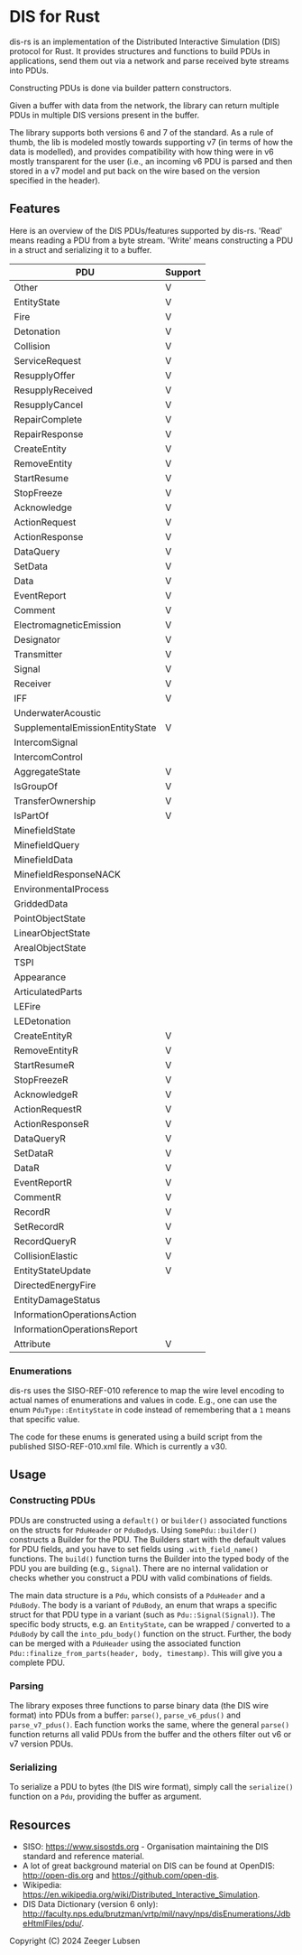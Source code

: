 # DIS for Rust

dis-rs is an implementation of the Distributed Interactive Simulation (DIS) protocol for Rust. It provides structures and functions to build PDUs in applications, send them out via a network and parse received byte streams into PDUs.

Constructing PDUs is done via builder pattern constructors.

Given a buffer with data from the network, the library can return multiple PDUs in multiple DIS versions present in the buffer.

The library supports both versions 6 and 7 of the standard. As a rule of thumb, the lib is modeled mostly towards supporting v7 (in terms of how the data is modelled), and provides compatibility with how thing were in v6 mostly transparent for the user (i.e., an incoming v6 PDU is parsed and then stored in a v7 model and put back on the wire based on the version specified in the header).

## Features

Here is an overview of the DIS PDUs/features supported by dis-rs. 'Read' means reading a PDU from a byte stream. 'Write' means constructing a PDU in a struct and serializing it to a buffer.

| PDU                             | Support |
|---------------------------------|---------|
| Other                           | V       |
| EntityState                     | V       |
| Fire                            | V       |
| Detonation                      | V       |
| Collision                       | V       |
| ServiceRequest                  | V       |
| ResupplyOffer                   | V       |
| ResupplyReceived                | V       |
| ResupplyCancel                  | V       |
| RepairComplete                  | V       |
| RepairResponse                  | V       |
| CreateEntity                    | V       |
| RemoveEntity                    | V       |
| StartResume                     | V       |
| StopFreeze                      | V       |
| Acknowledge                     | V       |
| ActionRequest                   | V       |
| ActionResponse                  | V       |
| DataQuery                       | V       |
| SetData                         | V       |
| Data                            | V       |
| EventReport                     | V       |
| Comment                         | V       |
| ElectromagneticEmission         | V       |
| Designator                      | V       |
| Transmitter                     | V       |
| Signal                          | V       |
| Receiver                        | V       |
| IFF                             | V       |
| UnderwaterAcoustic              |         |
| SupplementalEmissionEntityState | V       |
| IntercomSignal                  |         |
| IntercomControl                 |         |
| AggregateState                  | V       |
| IsGroupOf                       | V       |
| TransferOwnership               | V       |
| IsPartOf                        | V       |
|   MinefieldState |         |
|   MinefieldQuery |         |
|    MinefieldData |         |
|    MinefieldResponseNACK |         |
|    EnvironmentalProcess |         |
|    GriddedData |         |
|    PointObjectState |         |
|    LinearObjectState |         |
|    ArealObjectState |         |
|    TSPI |         |
|    Appearance |         |
|    ArticulatedParts |         |
|    LEFire |         |
|    LEDetonation |         |
|     CreateEntityR | V       |
|     RemoveEntityR | V       |
|     StartResumeR | V       |
|     StopFreezeR | V       |
|     AcknowledgeR | V       |
|     ActionRequestR | V       |
|     ActionResponseR | V       |
|     DataQueryR | V       |
|     SetDataR | V       |
|     DataR | V       |
|     EventReportR | V       |
|     CommentR | V       |
|     RecordR | V       |
|     SetRecordR | V       |
|     RecordQueryR | V       |
|     CollisionElastic | V       |
|     EntityStateUpdate | V       |
|    DirectedEnergyFire |         |
|    EntityDamageStatus |         |
|    InformationOperationsAction |         |
|    InformationOperationsReport |         |
|    Attribute | V       |

### Enumerations
dis-rs uses the SISO-REF-010 reference to map the wire level encoding to actual names of enumerations and values in code.
E.g., one can use the enum `PduType::EntityState` in code instead of remembering that a `1` means that specific value.

The code for these enums is generated using a build script from the published SISO-REF-010.xml file. Which is currently a v30.

## Usage

### Constructing PDUs
PDUs are constructed using a `default()` or `builder()` associated functions on the structs for `PduHeader` or `PduBody`s.
Using `SomePdu::builder()` constructs a Builder for the PDU.
The Builders start with the default values for PDU fields, and you have to set fields using `.with_field_name()` functions.
The `build()` function turns the Builder into the typed body of the PDU you are building (e.g., `Signal`).
There are no internal validation or checks whether you construct a PDU with valid combinations of fields.

The main data structure is a `Pdu`, which consists of a `PduHeader` and a `PduBody`. The body is a variant of `PduBody`, an enum that wraps a specific struct for that PDU type in a variant (such as `Pdu::Signal(Signal)`).
The specific body structs, e.g. an `EntityState`, can be wrapped / converted to a `PduBody` by call the `into_pdu_body()` function on the struct.
Further, the body can be merged with a `PduHeader` using the associated function `Pdu::finalize_from_parts(header, body, timestamp)`. This will give you a complete PDU.

### Parsing
The library exposes three functions to parse binary data (the DIS wire format) into PDUs from a buffer: `parse()`, `parse_v6_pdus()` and `parse_v7_pdus()`.
Each function works the same, where the general `parse()` function returns all valid PDUs from the buffer and the others filter out v6 or v7 version PDUs.

### Serializing
To serialize a PDU to bytes (the DIS wire format), simply call the `serialize()` function on a `Pdu`, providing the buffer as argument.

## Resources

- SISO: https://www.sisostds.org - Organisation maintaining the DIS standard and reference material.
- A lot of great background material on DIS can be found at OpenDIS: http://open-dis.org and https://github.com/open-dis.
- Wikipedia: https://en.wikipedia.org/wiki/Distributed_Interactive_Simulation.
- DIS Data Dictionary (version 6 only): http://faculty.nps.edu/brutzman/vrtp/mil/navy/nps/disEnumerations/JdbeHtmlFiles/pdu/.

Copyright (C) 2024 Zeeger Lubsen